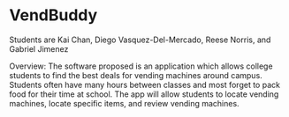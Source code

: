 # VendBuddy
Students are Kai Chan, Diego Vasquez-Del-Mercado, Reese Norris, and Gabriel Jimenez

Overview: 
The software proposed is an application which allows college students to find the best deals for vending machines around campus. Students often have many hours between classes and most forget to pack food for their time at school. The app will allow students to locate vending machines, locate specific items, and review vending machines.
